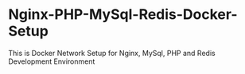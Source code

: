 # Nginx-PHP-MySql-Redis-Docker-Setup
This is Docker Network Setup for Nginx, MySql, PHP and Redis Development Environment 
